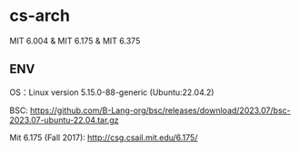 # cs-arch
MIT 6.004 &amp; MIT 6.175 &amp; MIT 6.375
## ENV
OS：Linux version 5.15.0-88-generic (Ubuntu:22.04.2)

BSC: https://github.com/B-Lang-org/bsc/releases/download/2023.07/bsc-2023.07-ubuntu-22.04.tar.gz

Mit 6.175 (Fall 2017): http://csg.csail.mit.edu/6.175/
